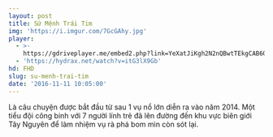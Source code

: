 ```yaml
---
layout: post
title: Sứ Mệnh Trái Tim
img: 'https://i.imgur.com/7GcGAhy.jpg'
player:
  - >-
    https://gdriveplayer.me/embed2.php?link=YeXatJiKgh2N2nQBwtTEkgCAB6O%252B%252FCp%252FabPHC4Zz%252BJa%252B6eGdIgdzrCrGqif97sApkwJTRom2U775CkFZLbcwg7XSAJ2QJC1v5v0dhitB5N%252FDYUNbWJKpe%252FHBJiCsMpOM0eo5M0PKKRyYxv%252F48VNgbdP3t4uXdYo3PKmBmTTfoPIhaBr8urXfoOCxKnzTonCSyzW0iTdV0A60jAlZ9HqZOm
  - 'https://hydrax.net/watch?v=itG3lX9Gb'
hd: FHD
slug: su-menh-trai-tim
date: '2016-11-11 10:05:00'
---
```

Là câu chuyện được bắt đầu từ sau 1 vụ nổ lớn diễn ra vào năm 2014. Một tiểu đội công binh với 7 người lính trẻ đã lên đường đến khu vực biên giới Tây Nguyên để làm nhiệm vụ rà phá bom mìn còn sót lại.
